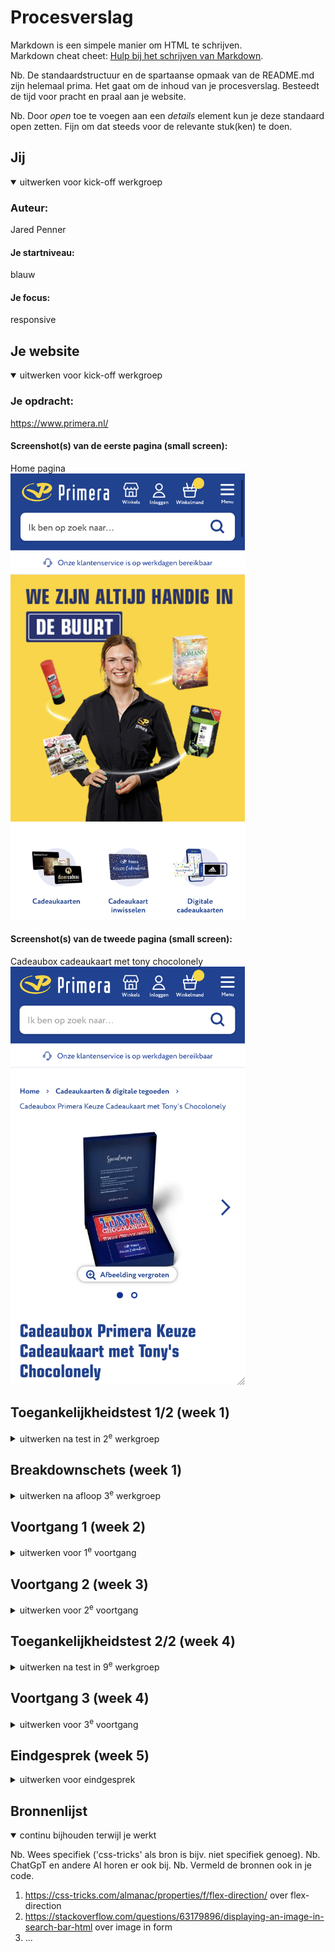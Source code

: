 # Procesverslag
Markdown is een simpele manier om HTML te schrijven.  
Markdown cheat cheet: [Hulp bij het schrijven van Markdown](https://github.com/adam-p/markdown-here/wiki/Markdown-Cheatsheet).

Nb. De standaardstructuur en de spartaanse opmaak van de README.md zijn helemaal prima. Het gaat om de inhoud van je procesverslag. Besteedt de tijd voor pracht en praal aan je website.

Nb. Door *open* toe te voegen aan een *details* element kun je deze standaard open zetten. Fijn om dat steeds voor de relevante stuk(ken) te doen.





## Jij

<details open>
  <summary>uitwerken voor kick-off werkgroep</summary>

  ### Auteur:
  Jared Penner

  #### Je startniveau:
  blauw

  #### Je focus:
  responsive
 
</details>





## Je website

<details open>
  <summary>uitwerken voor kick-off werkgroep</summary>

  ### Je opdracht:
  https://www.primera.nl/

  #### Screenshot(s) van de eerste pagina (small screen): 
  Home pagina <br>
  <img src="readme-images/primera_home.jpeg" width="375px" alt="De homepagna van de Primera website.">

  #### Screenshot(s) van de tweede pagina (small screen):
  Cadeaubox cadeaukaart met tony chocolonely <br>
  <img src="readme-images/primera_product.png" width="375px" alt="Productpagina van Tony Chocolonly cadeaubox.">
 
</details>



## Toegankelijkheidstest 1/2 (week 1)

<details>
  <summary>uitwerken na test in 2<sup>e</sup> werkgroep</summary>

  ### Bevindingen
  Lijst met je bevindingen die in de test naar voren kwamen:

  * De HTML code heeft veel errors.
  * De lijsten in de code zijn niet correct.
  * De buttons worden aangesproken met een span.
  * Support geen dark mode.
  * Kan de text grootte niet aanpassen.
  * De inlog knop wordt door de screenreeder niet erkend.

  <a href="readme-images/wcag_check_primera.pdf">Ingevulde WCAG checklist over de site van Primera.</a>

</details>



## Breakdownschets (week 1)

<details>
  <summary>uitwerken na afloop 3<sup>e</sup> werkgroep</summary>

  ### de hele pagina: 
  <img src="readme-images/breakdown/breakdownschets_home.jpg" width="375px" alt="breakdown van de hele pagina">

  ### de header: 
  <img src="readme-images/breakdown/breakdownschets_home_header.jpg" width="375px" alt="breakdown van de header van de pagina">

  ### de main: 
  <img src="readme-images/breakdown/breakdownschets_home_main_1.jpg" width="375px" alt="breakdown van het eerste deel van de main"><br>
  <img src="readme-images/breakdown/breakdownschets_home_main_2.jpg" width="375px" alt="breakdown van het tweede deel van de main">

  ### de footer: 
  <img src="readme-images/breakdown/breakdownschets_home_footer.jpg" width="375px" alt="breakdown van de footer van de pagina">

  ### dynamisch deel (bijv menu): <!-- deze nog doen --> 
  <img src="readme-images/dummy-plaatje.jpg" width="375px" alt="breakdown van een dynamisch deel">

  ### wellicht nog een dynamisch deel (bijv filter): 
  <img src="readme-images/dummy-plaatje.jpg" width="375px" alt="breakdown van nog een dynamisch deel">

</details>





## Voortgang 1 (week 2)

<details>
  <summary>uitwerken voor 1<sup>e</sup> voortgang</summary>

  ### Stand van zaken

  De content van de website in html zetten ging goed met behulp van de breakdown schets. De opdrachten waren handig om kennis weer een beetje op te halen. Verder heb ik de opdrachten opgeslagen zodat ik het later weer kan gebruiken. Nu ik alle content heb ben ik van boven naar beneden bezig met het stijlen van de pagina.

  Het ophalen van de afbeeldingen uit de Primera website lukte niet. De afbeeldingen stonden binnen de before en dan in de css maar kunnen nu wel opgehaald worden. Verder had ik nog wat vragen over de transities. Dit kan veelal met css opgelost worden. Het secondaire menu kan met translate verwijderen en verschijnen.

  <img src="readme-images/ophalen_afbeeldingen.png" alt="screenshot van een geïnspecteerde afbeelding op de site van Primera">


  ### Agenda voor meeting
  samen met je groepje opstellen

  | Jared                                                           | student 2          | student 3    | student 4        |
  | ---                                                             | ---                | ---          | ---              |
  | Kan een afbeelding in een form?                                 | ...                | ...          |                  |
  | Kan ik het doorklikken in het menu ook met een transitie doen?  | ...                | ...          | ...              |
  | Hoe kan ik deze afbeeldingen van de site halen?                 | ...                | ...          | ...              |
  | Het geanimeerde in de header, is dat met een list?              | ...                | ...          | ...              |


  ### Verslag van meeting

  - De readme is goed ingevuld
  - De code ziet er netjes uit
  - Je kan een afbeelding zeker in de form zetten
  - Net zoals je het menu laat verschijnen kan je ook een secundair menu verschijnen en verwijderen
  - De afbeeldingen staan binnen een before en in de css, hieruit kan je ze halen
  - Ja het geanimeerde kan je doen met een list en dan met translate en animate kan je het laten animeren
  - Ik ben goed op weg

</details>





## Voortgang 2 (week 3)

<details>
  <summary>uitwerken voor 2<sup>e</sup> voortgang</summary>

  ### Stand van zaken
  Ik wilde dat de tekst en de knop in de grid op dezelfde hoogtte zaten dus gebruikte ik hiervoor align-items maar er veranderde niks.

  <img src="/readme-images/code_grid_align.png" alt="screenshot van de code align-items" width="375px">
  <img src="/readme-images/site_grid_align.png" alt="screenshot van de tekst en button op de site" width="375px">

  Dus had ik hulp gevraagd aan Demi die me als tip gaf om gebruik te maken van grid-area. Dit omdat deze code ervoor zorgt dat ik de elementen in de grid kan verplaatsen.

  <img src="/readme-images/menu_kruis.png" alt="screenshot van het woord 'menu' en het kruisje in een grid op dezelfde hoogtte" width="375px">
  <img src="/readme-images/menu_kruis_code.png" alt="screenshot van de code waar grid-area wordt gebruikt" width="375px">

  <br>
  Om een icoontje in de zoekbalk te krijgen heb ik gebruikt gemaakt van een backgroundimage. Ik probeerde het eerst in de input te krijgen met flexbox maar dit werkte niet handig. Dus had ik opgezocht hoe anderen dit doen en kwam ik terecht bij Stackoverflow waar ik zag dat iemand het met een background image deed.

  <img src="/readme-images/zoekbalk_image.png" alt="screenshot van de zoekbalk met een vergrootglas icon erin aan de rechterkant" width="375px">
  <img src="/readme-images/zoekbalk_image_code.png" alt="screenshot van de code waar background image gebruikt voor het icon in de zoekbalk" width="375px">

  <br>
  Verder probeerde ik in de navigatie de tekst onder de icoontjes te zetten met flexbox. Maar ook de icons naast elkaar te zetten. Hiervoor gebruikte ik flex-direction column maar dan werden mijn icons verplaatst naar het midden en uitgerekt.

  <img src="/readme-images/tekst_niet_onder_icon.png" alt="screenshot van iconen en tekst naast elkaar" width="300px">
  <img src="/readme-images/text_icon_flex_mislukt.png" alt="screenshot van uitgerekte iconen in het midden van de pagina" width="300px">
  <img src="/readme-images/text_icon_flex_code.png" alt="screenshot van de code waar flex en flex-direction wordt gebruikt" width="300px">


  ### Agenda voor meeting
  samen met je groepje opstellen

  | student 1      | student 2          | student 3    | student 4        |
  | ---            | ---                | ---          | ---              |
  | dit bespreken  | en dit             | en ik dit    | en dan ik dat    |
  | en dat ook nog | dit als er tijd is | nog een punt | dit wil ik zeker |
  | ...            | ...                | ...          | ...              |


  ### Verslag van meeting
  hier na afloop snel de uitkomsten van de meeting vastleggen

  - punt 1
  - punt 2
  - nog een punt
- ...

</details>





## Toegankelijkheidstest 2/2 (week 4)

<details>
  <summary>uitwerken na test in 9<sup>e</sup> werkgroep</summary>

  ### Bevindingen
  Lijst met je bevindingen die in de test naar voren kwamen (geef ook aan wat er verbeterd is):

</details>





## Voortgang 3 (week 4)

<details>
  <summary>uitwerken voor 3<sup>e</sup> voortgang</summary>

  ### Stand van zaken
  hier dit ging goed & dit was lastig (neem ook screenshots op van delen van je website en code)


  ### Agenda voor meeting
  samen met je groepje opstellen

  | student 1      | student 2          | student 3    | student 4        |
  | ---            | ---                | ---          | ---              |
  | dit bespreken  | en dit             | en ik dit    | en dan ik dat    |
  | en dat ook nog | dit als er tijd is | nog een punt | dit wil ik zeker |
  | ...            | ...                | ...          | ...              |


  ### Verslag van meeting
  hier na afloop snel de uitkomsten van de meeting vastleggen

  - punt 1
  - punt 2
  - nog een punt
  - ...

</details>





## Eindgesprek (week 5)

<details>
  <summary>uitwerken voor eindgesprek</summary>

  ### Je uitkomst - karakteristiek screenshots:
  <img src="readme-images/dummy-plaatje.jpg" width="375px" alt="uitomst opdracht 1">


  ### Dit ging goed/Heb ik geleerd: 
  Korte omschrijving met plaatjes

  <img src="readme-images/dummy-plaatje.jpg" width="375px" alt="top">


  ### Dit was lastig/Is niet gelukt:
  Korte omschrijving met plaatjes

  <img src="readme-images/dummy-plaatje.jpg" width="375px" alt="bummer">
</details>





## Bronnenlijst

<details open>
  <summary>continu bijhouden terwijl je werkt</summary>

  Nb. Wees specifiek ('css-tricks' als bron is bijv. niet specifiek genoeg). 
  Nb. ChatGpT en andere AI horen er ook bij.
  Nb. Vermeld de bronnen ook in je code.

  1. https://css-tricks.com/almanac/properties/f/flex-direction/ over flex-direction
  2. https://stackoverflow.com/questions/63179896/displaying-an-image-in-search-bar-html over image in form
  3. ...

</details>